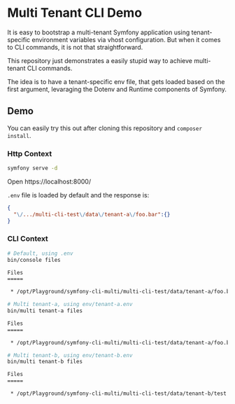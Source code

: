 # Multi Tenant CLI Demo

It is easy to bootstrap a multi-tenant Symfony application using
tenant-specific environment variables via vhost configuration.
But when it comes to CLI commands, it is not that straightforward.

This repository just demonstrates a easily stupid way to achieve
multi-tenant CLI commands.

The idea is to have a tenant-specific env file, that gets loaded
based on the first argument, levaraging the Dotenv and Runtime
components of Symfony.

## Demo

You can easily try this out after cloning this repository and `composer install`.

### Http Context

```bash
symfony serve -d
```

Open https://localhost:8000/

`.env` file is loaded by default and the response is:
```json
{
  "\/.../multi-cli-test\/data\/tenant-a\/foo.bar":{}
}
```

### CLI Context

```bash
# Default, using .env
bin/console files

Files
=====

 * /opt/Playground/symfony-cli-multi/multi-cli-test/data/tenant-a/foo.bar
```
```bash
# Multi tenant-a, using env/tenant-a.env
bin/multi tenant-a files

Files
=====

 * /opt/Playground/symfony-cli-multi/multi-cli-test/data/tenant-a/foo.bar
```
```bash
# Multi tenant-b, using env/tenant-b.env
bin/multi tenant-b files

Files
=====

 * /opt/Playground/symfony-cli-multi/multi-cli-test/data/tenant-b/test.php
```
